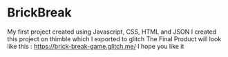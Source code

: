 # BrickBreak
My first project created using Javascript, CSS, HTML and JSON
I created this project on thimble which I exported to glitch
The Final Product will look like this : https://brick-break-game.glitch.me/
I hope you like it
